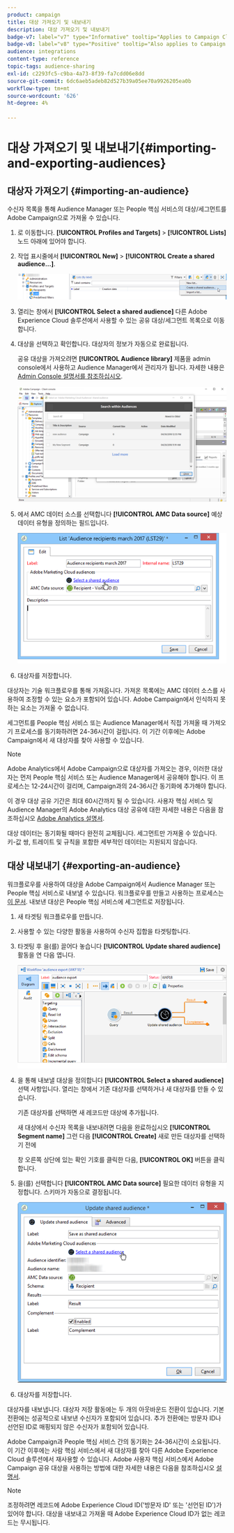 ```yaml
---
product: campaign
title: 대상 가져오기 및 내보내기
description: 대상 가져오기 및 내보내기
badge-v7: label="v7" type="Informative" tooltip="Applies to Campaign Classic v7"
badge-v8: label="v8" type="Positive" tooltip="Also applies to Campaign v8"
audience: integrations
content-type: reference
topic-tags: audience-sharing
exl-id: c2293fc5-c9ba-4a73-8f39-fa7cdd06e8dd
source-git-commit: 6dc6aeb5adeb82d527b39a05ee70a9926205ea0b
workflow-type: tm+mt
source-wordcount: '626'
ht-degree: 4%

---
```



# 대상 가져오기 및 내보내기{#importing-and-exporting-audiences}



## 대상자 가져오기 {#importing-an-audience}

수신자 목록을 통해 Audience Manager 또는 People 핵심 서비스의 대상/세그먼트를 Adobe Campaign으로 가져올 수 있습니다.

1. 로 이동합니다. **[!UICONTROL Profiles and Targets]** > **[!UICONTROL Lists]** 노드 아래에 있어야 합니다.
1. 작업 표시줄에서 **[!UICONTROL New]** > **[!UICONTROL Create a shared audience...]**.

   ![](assets/aam_import_audience.png)

1. 열리는 창에서 **[!UICONTROL Select a shared audience]** 다른 Adobe Experience Cloud 솔루션에서 사용할 수 있는 공유 대상/세그먼트 목록으로 이동합니다.
1. 대상을 선택하고 확인합니다. 대상자의 정보가 자동으로 완료됩니다.

   공유 대상을 가져오려면 **[!UICONTROL Audience library]** 제품을 admin console에서 사용하고 Audience Manager에서 관리자가 됩니다. 자세한 내용은 [Admin Console 설명서를 참조하십시오](https://helpx.adobe.com/kr/enterprise/managing/user-guide.html).

   ![](assets/aam_import_audience_3.png)

1. 에서 AMC 데이터 소스를 선택합니다 **[!UICONTROL AMC Data source]** 예상 데이터 유형을 정의하는 필드입니다.

   ![](assets/aam_import_audience_2.png)

1. 대상자를 저장합니다.

대상자는 기술 워크플로우를 통해 가져옵니다. 가져온 목록에는 AMC 데이터 소스를 사용하여 조정할 수 있는 요소가 포함되어 있습니다. Adobe Campaign에서 인식하지 못하는 요소는 가져올 수 없습니다.

세그먼트를 People 핵심 서비스 또는 Audience Manager에서 직접 가져올 때 가져오기 프로세스를 동기화하려면 24-36시간이 걸립니다. 이 기간 이후에는 Adobe Campaign에서 새 대상자를 찾아 사용할 수 있습니다.

>[!NOTE]
>
>Adobe Analytics에서 Adobe Campaign으로 대상자를 가져오는 경우, 이러한 대상자는 먼저 People 핵심 서비스 또는 Audience Manager에서 공유해야 합니다. 이 프로세스는 12-24시간이 걸리며, Campaign과의 24-36시간 동기화에 추가해야 합니다.
>
>이 경우 대상 공유 기간은 최대 60시간까지 될 수 있습니다. 사용자 핵심 서비스 및 Audience Manager의 Adobe Analytics 대상 공유에 대한 자세한 내용은 다음을 참조하십시오 [Adobe Analytics 설명서](https://experienceleague.adobe.com/docs/analytics/components/segmentation/segmentation-workflow/seg-publish.html).

대상 데이터는 동기화될 때마다 완전히 교체됩니다. 세그먼트만 가져올 수 있습니다. 키-값 쌍, 트레이트 및 규칙을 포함한 세부적인 데이터는 지원되지 않습니다.

## 대상 내보내기 {#exporting-an-audience}

워크플로우를 사용하여 대상을 Adobe Campaign에서 Audience Manager 또는 People 핵심 서비스로 내보낼 수 있습니다. 워크플로우를 만들고 사용하는 프로세스는 [이 문서](../../workflow/using/building-a-workflow.md). 내보낸 대상은 People 핵심 서비스에 세그먼트로 저장됩니다.

1. 새 타겟팅 워크플로우를 만듭니다.
1. 사용할 수 있는 다양한 활동을 사용하여 수신자 집합을 타겟팅합니다.
1. 타겟팅 후 을(를) 끌어다 놓습니다 **[!UICONTROL Update shared audience]** 활동을 연 다음 엽니다.

   ![](assets/aam_export_example.png)

1. 을 통해 내보낼 대상을 정의합니다 **[!UICONTROL Select a shared audience]** 선택 사항입니다. 열리는 창에서 기존 대상자를 선택하거나 새 대상자를 만들 수 있습니다.

   기존 대상자를 선택하면 새 레코드만 대상에 추가됩니다.

   새 대상에서 수신자 목록을 내보내려면 다음을 완료하십시오 **[!UICONTROL Segment name]** 그런 다음 **[!UICONTROL Create]** 새로 만든 대상자를 선택하기 전에

   창 오른쪽 상단에 있는 확인 기호를 클릭한 다음, **[!UICONTROL OK]** 버튼을 클릭합니다.

1. 을(를) 선택합니다 **[!UICONTROL AMC Data source]** 필요한 데이터 유형을 지정합니다. 스키마가 자동으로 결정됩니다.

   ![](assets/aam_export_audience_activity.png)

1. 대상자를 저장합니다.

대상자를 내보냅니다. 대상자 저장 활동에는 두 개의 아웃바운드 전환이 있습니다. 기본 전환에는 성공적으로 내보낸 수신자가 포함되어 있습니다. 추가 전환에는 방문자 ID나 선언된 ID로 매핑되지 않은 수신자가 포함되어 있습니다.

Adobe Campaign과 People 핵심 서비스 간의 동기화는 24-36시간이 소요됩니다. 이 기간 이후에는 사람 핵심 서비스에서 새 대상자를 찾아 다른 Adobe Experience Cloud 솔루션에서 재사용할 수 있습니다. Adobe 사용자 핵심 서비스에서 Adobe Campaign 공유 대상을 사용하는 방법에 대한 자세한 내용은 다음을 참조하십시오 [설명서](https://experienceleague.adobe.com/docs/core-services/interface/audiences/t-audience-create.html).

>[!NOTE]
>
>조정하려면 레코드에 Adobe Experience Cloud ID(&#39;방문자 ID&#39; 또는 &#39;선언된 ID&#39;)가 있어야 합니다. 대상을 내보내고 가져올 때 Adobe Experience Cloud ID가 없는 레코드는 무시됩니다.
